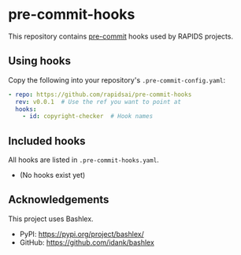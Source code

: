# pre-commit-hooks

This repository contains [pre-commit](https://pre-commit.com) hooks used by RAPIDS projects.

## Using hooks

Copy the following into your repository's `.pre-commit-config.yaml`:

```yaml
- repo: https://github.com/rapidsai/pre-commit-hooks
  rev: v0.0.1  # Use the ref you want to point at
  hooks:
    - id: copyright-checker  # Hook names
```
## Included hooks

All hooks are listed in `.pre-commit-hooks.yaml`.

- (No hooks exist yet)

## Acknowledgements

This project uses Bashlex.

- PyPI: https://pypi.org/project/bashlex/
- GitHub: https://github.com/idank/bashlex
